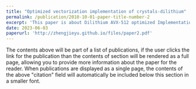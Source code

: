 ```yaml
---
title: "Optimized vectorization implementation of crystals-dilithium"
permalink: /publication/2010-10-01-paper-title-number-2
excerpt: 'This paper is about Dilithium AVX-512 optimized Implementation.'
date: 2023-06-03
paperurl: 'http://zhengjieyu.github.io/files/paper2.pdf'
---
```


The contents above will be part of a list of publications, if the user clicks the link for the publication than the contents of section will be rendered as a full page, allowing you to provide more information about the paper for the reader. When publications are displayed as a single page, the contents of the above "citation" field will automatically be included below this section in a smaller font.
